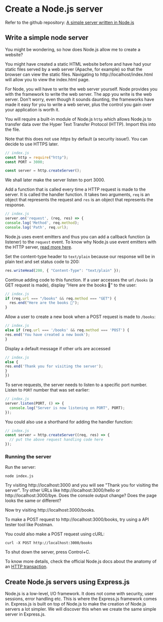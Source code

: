 # Create a Node.js server

Refer to the github repository: [A simple server written in Node.js](https://github.com/thoughtworks-jumpstart/simple-node-server/blob/master/index.js)

## Write a simple node server

You might be wondering, so how does Node.js allow me to create a website?

You might have created a static HTML website before and have had your static files served by a web server (Apache, for example) so that the browser can view the static files. Navigating to http://localhost/index.html will allow you to view the index.html page.

For Node, you will have to write the web server yourself. Node provides you with the framework to write the web server. The app you write is the web server. Don't worry, even though it sounds daunting, the frameworks have made it easy for you to write a web server, plus the control you gain over your application is worth it.

You will require a built-in module of Node.js `http` which allows Node.js to transfer data over the Hyper Text Transfer Protocol (HTTP). Import this into the file.

Note that this does not use _https_ by default (a security issue!). You can decide to use HTTPS later.

```js
// index.js
const http = require("http");
const PORT = 3000;

const server = http.createServer();
```

We shall later make the server listen to port 3000.

Add a function that is called every time a HTTP request is made to the server. It is called the handler function.
It takes two arguments, `req` is an object that represents the request and `res` is an object that represents the response.

```js
// index.js
server.on('request', (req, res) => {
console.log('Method', req.method);
console.log('Path', req.url);
```

Node.js uses event emitters and thus you can add a callback function (a listener) to the `request` event.
To know why Node.js use event emitters with the HTTP server, [read more here](https://codeburst.io/event-emitters-and-listeners-in-javascript-9cf0c639fd63).

Set the content-type header to `text/plain` because our response will be in plain text and set status code to 200:

```js
res.writeHead(200, { "Content-Type": "text/plain" });
```

Continue adding code to this function.
If a user accesses the url `/books` (a GET request is made), display "Here are the books 📖" to the user:

```js
// index.js
if (req.url === "/books" && req.method === "GET") {
  res.end("Here are the books 📖");
}
```

Allow a user to create a new book when a POST request is made to `/books`:

```js
// index.js
else if (req.url === '/books' && req.method === 'POST') {
res.end('You have created a new book');
}
```

Display a default message if other urls are accessed

```js
// index.js
else {
res.end('Thank you for visiting the server');
}
})
```

To serve requests, the server needs to listen to a specific port number. Listen to `PORT` number that was set earlier:

```js
// index.js
server.listen(PORT, () => {
  console.log("Server is now listening on PORT", PORT);
});
```

You could also use a shorthand for adding the handler function:

```js
// index.js
const server = http.createServer((req, res) => {
  // put the above request handling code here
});
```

### Running the server

Run the server:

```
node index.js
```

Try visiting http://localhost:3000 and you will see "Thank you for visiting the server".
Try other URLs like http://localhost:3000/hello or http://localhost:3000/bye. Does the console output change? Does the page looks the same or different?

Now try visiting http://localhost:3000/books.

To make a POST request to http://localhost:3000/books, try using a API tester tool like Postman.

You could also make a POST request using cURL:

```
curl -X POST http://localhost:3000/books
```

To shut down the server, press Control+C.

To know more details, check the official Node.js docs about the anatomy of an [HTTP transaction](https://nodejs.org/es/docs/guides/anatomy-of-an-http-transaction/).

## Create Node.js servers using Express.js

Node.js is a low-level, I/O framework. It does not come with security, user sessions, error handling etc. This is where the Express.js framework comes in. Express.js is built on top of Node.js to make the creation of Node.js servers a lot simpler. We will discover this when we create the same simple server in Express.js.
